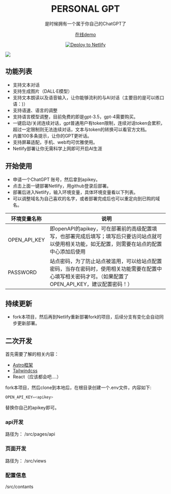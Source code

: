 <div align='center'>
<h1>PERSONAL GPT</h1>
是时候拥有一个属于你自己的ChatGPT了

[在线demo](https://quguoliang.netlify.app/)

[![Deploy to Netlify](https://p3-juejin.byteimg.com/tos-cn-i-k3u1fbpfcp/0fa7e21562ad412585947d84ac7d08e8~tplv-k3u1fbpfcp-zoom-1.image)](https://app.netlify.com/start/deploy?repository=https://github.com/quguoliang/personal-gpt#OPENAI_API_KEY=\&PASSWORD=)

</div>

![](https://p9-juejin.byteimg.com/tos-cn-i-k3u1fbpfcp/32f542b345dd4e738a8ab4151496287e~tplv-k3u1fbpfcp-watermark.image?)

## 功能列表

*   支持文本对话
*   支持生成图片（DALL·E模型）
*   支持文本朗读以及语音输入，让你能够流利的与AI对话（主要目的是可以练口语：)）
*   支持语速、语言的调整
*   支持语言模型调整，目前免费的即是gpt-3.5，gpt-4需要购买。
*   一键启动/关闭连续对话，gpt普通用户有token限制，连续对话token会累积，超过一定限制则无法连续对话，文本与token的转换可以看官方文档。
*   内置100多条提示，让你的GPT更听话。
*   支持屏幕适配，手机、web均可优雅使用。
*   Netlify部署让你无需科学上网即可开启AI生涯

## 开始使用

*   申请一个ChatGPT 账号，然后拿到apikey。
*   点击上面一键部署Netlify，用github登录后部署。
*   部署后进入Netlify，输入环境变量，具体环境变量看以下列表。
*   可以调整域名为自己喜欢的名字，或者部署完成后也可以重定向到已购的域名。

| 环境变量名称         | 说明                                                                                  |
| -------------- | ----------------------------------------------------------------------------------- |
| OPEN\_API\_KEY | 即openAPI的apikey，可在部署前的高级配置填写，也部署完成后填写；填写后只要访问站点就可以使用相关功能，如无配置，则需要在站点的配置中心添加后使用      |
| PASSWORD       | 站点密码，为了防止站点被滥用，可以给站点配置密码，当存在密码时，使用相关功能需要在配置中心填写相关密码才可。（如果配置了OPEN\_API\_KEY，建议配置密码！） |

## 持续更新

*   fork本项目，然后再到Netlify重新部署fork的项目，后续分支有变化会自动同步更新部署。

## 二次开发

首先需要了解的相关内容：

*   [ Astro框架](https://astro.build/)
*   [Tailwindcss](https://www.tailwindcss.cn/)
*   React（应该都会吧....）

fork本项目，然后clone到本地后，在根目录创建一个.env文件，内容如下:

```js
OPEN_API_KEY=<apikey>
```

替换你自己的apikey即可。

### api开发

路径为：
/src/pages/api

### 页面开发

路径为：
/src/views

### 配置信息

/src/contants
